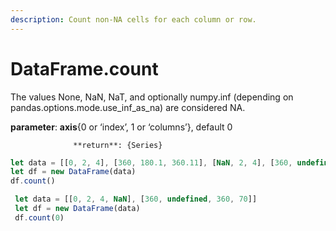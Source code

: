 ```yaml
---
description: Count non-NA cells for each column or row.
---
```


# DataFrame.count

The values None, NaN, NaT, and optionally numpy.inf \(depending on pandas.options.mode.use\_inf\_as\_na\) are considered NA.

**parameter**: **axis**{0 or ‘index’, 1 or ‘columns’}, default 0

                  **return**: {Series}



```javascript
let data = [[0, 2, 4], [360, 180.1, 360.11], [NaN, 2, 4], [360, undefined, 360]]
let df = new DataFrame(data)
df.count()
```



```javascript
 let data = [[0, 2, 4, NaN], [360, undefined, 360, 70]]
 let df = new DataFrame(data)
 df.count(0)
```




